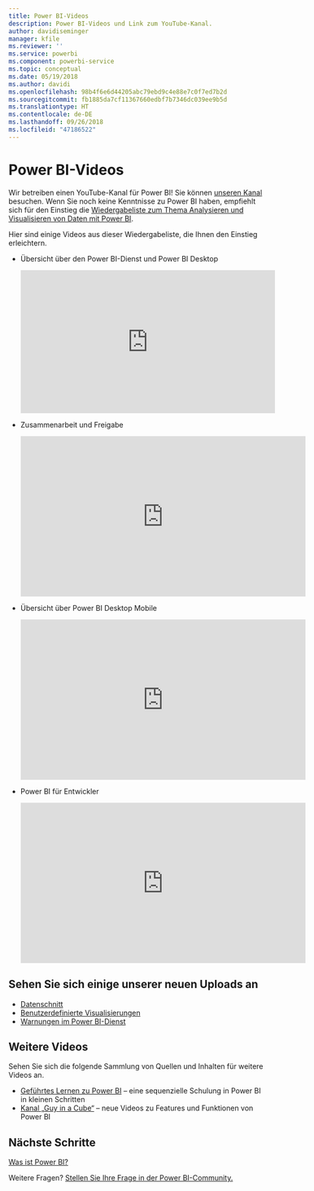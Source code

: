 ```yaml
---
title: Power BI-Videos
description: Power BI-Videos und Link zum YouTube-Kanal.
author: davidiseminger
manager: kfile
ms.reviewer: ''
ms.service: powerbi
ms.component: powerbi-service
ms.topic: conceptual
ms.date: 05/19/2018
ms.author: davidi
ms.openlocfilehash: 98b4f6e6d44205abc79ebd9c4e88e7c0f7ed7b2d
ms.sourcegitcommit: fb1885da7cf11367660edbf7b7346dc039ee9b5d
ms.translationtype: HT
ms.contentlocale: de-DE
ms.lasthandoff: 09/26/2018
ms.locfileid: "47186522"
---
```

# <a name="power-bi-videos"></a>Power BI-Videos
Wir betreiben einen YouTube-Kanal für Power BI! Sie können [unseren Kanal](https://www.youtube.com/user/mspowerbi/videos) besuchen. Wenn Sie noch keine Kenntnisse zu Power BI haben, empfiehlt sich für den Einstieg die [Wiedergabeliste zum Thema Analysieren und Visualisieren von Daten mit Power BI](https://www.youtube.com/playlist?list=PL1N57mwBHtN0JFoKSR0n-tBkUJHeMP2cP).

Hier sind einige Videos aus dieser Wiedergabeliste, die Ihnen den Einstieg erleichtern.

* Übersicht über den Power BI-Dienst und Power BI Desktop
  
  <iframe width="500" height="281" src="https://www.youtube.com/embed/l2wy4XgQIu0" frameborder="0" allowfullscreen></iframe>
* Zusammenarbeit und Freigabe
  
  <iframe width="560" height="315" src="https://www.youtube.com/embed/5DABLeJzQYM" frameborder="0" allow="autoplay; encrypted-media" allowfullscreen></iframe>
* Übersicht über Power BI Desktop Mobile
  
  <iframe width="560" height="315" src="https://www.youtube.com/embed/07uBWhaCo78" frameborder="0" allow="autoplay; encrypted-media" allowfullscreen></iframe>

* Power BI für Entwickler
  <iframe width="560" height="315" src="https://www.youtube.com/embed/47uXJW1GIUY" frameborder="0" allow="autoplay; encrypted-media" allowfullscreen></iframe>  

## <a name="watch-some-of-our-new-uploads"></a>Sehen Sie sich einige unserer neuen Uploads an
* [Datenschnitt](https://youtu.be/V7i82ZZm0vw)
* [Benutzerdefinierte Visualisierungen](https://youtu.be/d-rXAJ3_uAo)
* [Warnungen im Power BI-Dienst](https://youtu.be/JbL2-HJ8clE)

## <a name="more-videos"></a>Weitere Videos
Sehen Sie sich die folgende Sammlung von Quellen und Inhalten für weitere Videos an.

* [Geführtes Lernen zu Power BI](https://powerbi.microsoft.com/guided-learning/) – eine sequenzielle Schulung in Power BI in kleinen Schritten
* [Kanal „Guy in a Cube“](https://www.youtube.com/channel/UCFp1vaKzpfvoGai0vE5VJ0w) – neue Videos zu Features und Funktionen von Power BI

## <a name="next-steps"></a>Nächste Schritte
[Was ist Power BI?](power-bi-overview.md)

Weitere Fragen? [Stellen Sie Ihre Frage in der Power BI-Community.](http://community.powerbi.com/)

